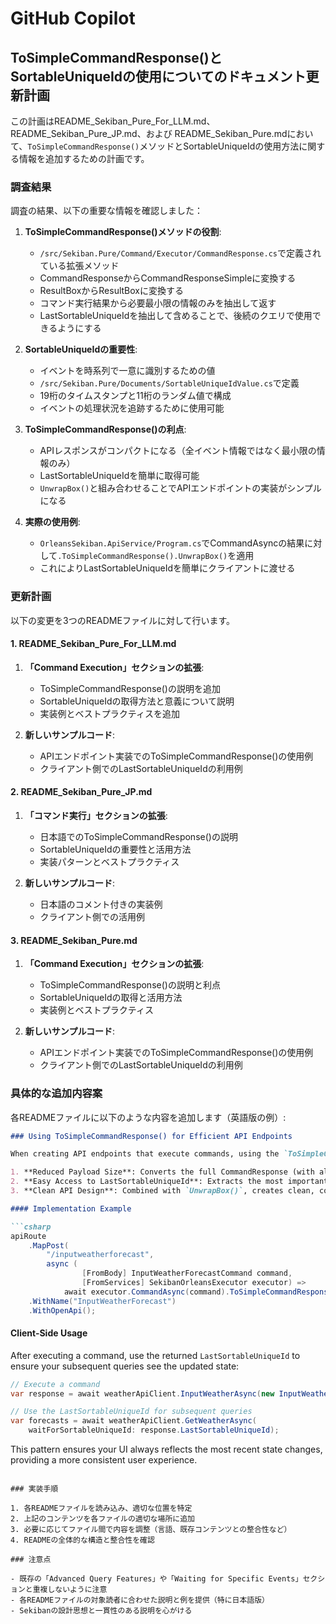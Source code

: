 # GitHub Copilot

## ToSimpleCommandResponse()とSortableUniqueIdの使用についてのドキュメント更新計画

この計画はREADME_Sekiban_Pure_For_LLM.md、README_Sekiban_Pure_JP.md、および README_Sekiban_Pure.mdにおいて、`ToSimpleCommandResponse()`メソッドとSortableUniqueIdの使用方法に関する情報を追加するための計画です。

### 調査結果

調査の結果、以下の重要な情報を確認しました：

1. **ToSimpleCommandResponse()メソッドの役割**:
   - `/src/Sekiban.Pure/Command/Executor/CommandResponse.cs`で定義されている拡張メソッド
   - CommandResponseからCommandResponseSimpleに変換する
   - ResultBox<CommandResponse>からResultBox<CommandResponseSimple>に変換する
   - コマンド実行結果から必要最小限の情報のみを抽出して返す
   - LastSortableUniqueIdを抽出して含めることで、後続のクエリで使用できるようにする

2. **SortableUniqueIdの重要性**:
   - イベントを時系列で一意に識別するための値
   - `/src/Sekiban.Pure/Documents/SortableUniqueIdValue.cs`で定義
   - 19桁のタイムスタンプと11桁のランダム値で構成
   - イベントの処理状況を追跡するために使用可能

3. **ToSimpleCommandResponse()の利点**:
   - APIレスポンスがコンパクトになる（全イベント情報ではなく最小限の情報のみ）
   - LastSortableUniqueIdを簡単に取得可能
   - `UnwrapBox()`と組み合わせることでAPIエンドポイントの実装がシンプルになる

4. **実際の使用例**:
   - `OrleansSekiban.ApiService/Program.cs`でCommandAsyncの結果に対して`.ToSimpleCommandResponse().UnwrapBox()`を適用
   - これによりLastSortableUniqueIdを簡単にクライアントに渡せる

### 更新計画

以下の変更を3つのREADMEファイルに対して行います。

#### 1. README_Sekiban_Pure_For_LLM.md

1. **「Command Execution」セクションの拡張**:
   - ToSimpleCommandResponse()の説明を追加
   - SortableUniqueIdの取得方法と意義について説明
   - 実装例とベストプラクティスを追加

2. **新しいサンプルコード**:
   - APIエンドポイント実装でのToSimpleCommandResponse()の使用例
   - クライアント側でのLastSortableUniqueIdの利用例

#### 2. README_Sekiban_Pure_JP.md

1. **「コマンド実行」セクションの拡張**:
   - 日本語でのToSimpleCommandResponse()の説明
   - SortableUniqueIdの重要性と活用方法
   - 実装パターンとベストプラクティス

2. **新しいサンプルコード**:
   - 日本語のコメント付きの実装例
   - クライアント側での活用例

#### 3. README_Sekiban_Pure.md

1. **「Command Execution」セクションの拡張**:
   - ToSimpleCommandResponse()の説明と利点
   - SortableUniqueIdの取得と活用方法
   - 実装例とベストプラクティス

2. **新しいサンプルコード**:
   - APIエンドポイント実装でのToSimpleCommandResponse()の使用例
   - クライアント側でのLastSortableUniqueIdの利用例

### 具体的な追加内容案

各READMEファイルに以下のような内容を追加します（英語版の例）:

```markdown
### Using ToSimpleCommandResponse() for Efficient API Endpoints

When creating API endpoints that execute commands, using the `ToSimpleCommandResponse()` extension method offers several benefits:

1. **Reduced Payload Size**: Converts the full CommandResponse (with all events) to a compact CommandResponseSimple
2. **Easy Access to LastSortableUniqueId**: Extracts the most important information for client-side consistency
3. **Clean API Design**: Combined with `UnwrapBox()`, creates clean, consistent API responses

#### Implementation Example

```csharp
apiRoute
    .MapPost(
        "/inputweatherforecast",
        async (
                [FromBody] InputWeatherForecastCommand command,
                [FromServices] SekibanOrleansExecutor executor) =>
            await executor.CommandAsync(command).ToSimpleCommandResponse().UnwrapBox())
    .WithName("InputWeatherForecast")
    .WithOpenApi();
```

#### Client-Side Usage

After executing a command, use the returned `LastSortableUniqueId` to ensure your subsequent queries see the updated state:

```csharp
// Execute a command
var response = await weatherApiClient.InputWeatherAsync(new InputWeatherForecastCommand(...));

// Use the LastSortableUniqueId for subsequent queries
var forecasts = await weatherApiClient.GetWeatherAsync(
    waitForSortableUniqueId: response.LastSortableUniqueId);
```

This pattern ensures your UI always reflects the most recent state changes, providing a more consistent user experience.
```

### 実装手順

1. 各READMEファイルを読み込み、適切な位置を特定
2. 上記のコンテンツを各ファイルの適切な場所に追加
3. 必要に応じてファイル間で内容を調整（言語、既存コンテンツとの整合性など）
4. READMEの全体的な構造と整合性を確認

### 注意点

- 既存の「Advanced Query Features」や「Waiting for Specific Events」セクションと重複しないように注意
- 各READMEファイルの対象読者に合わせた説明と例を提供（特に日本語版）
- Sekibanの設計思想と一貫性のある説明を心がける
